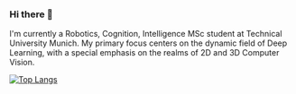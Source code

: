 ### Hi there 👋
<!--
[![GitHub Streak](http://github-readme-streak-stats.herokuapp.com?user=Kudo510&theme=dark&background=000000)](https://git.io/streak-stats) -->

<!--
<a href="https://github.com/anuraghazra/github-readme-stats">
  <img align="center" src="https://github-readme-stats-git-masterrstaa-rickstaa.vercel.app/api/top-langs/?username=Kudo510&layout=compact&theme=buefy&langs_count=6&hide_border=true&hide=jupyter%20notebook,matlab" />
</a>
-->

I'm currently a Robotics, Cognition, Intelligence MSc student at Technical University Munich. My primary focus centers on the dynamic field of Deep Learning, with a special emphasis on the realms of 2D and 3D Computer Vision.


[![Top Langs](https://github-readme-stats.vercel.app/api/top-langs/?username=Kudo510&layout=compact&theme=vision-friendly-dark&hide=jupyter%20notebook,matlab)](https://github.com/anuraghazra/github-readme-stats)



<!--
**Kudo510/Kudo510** is a ✨ _special_ ✨ repository because its `README.md` (this file) appears on your GitHub profile.

Here are some ideas to get you started:

- 🔭 I’m currently working on ...
- 🌱 I’m currently learning ...
- 👯 I’m looking to collaborate on ...
- 🤔 I’m looking for help with ...
- 💬 Ask me about ...
- 📫 How to reach me: ...
- 😄 Pronouns: ...
- ⚡ Fun fact: ...
-->
